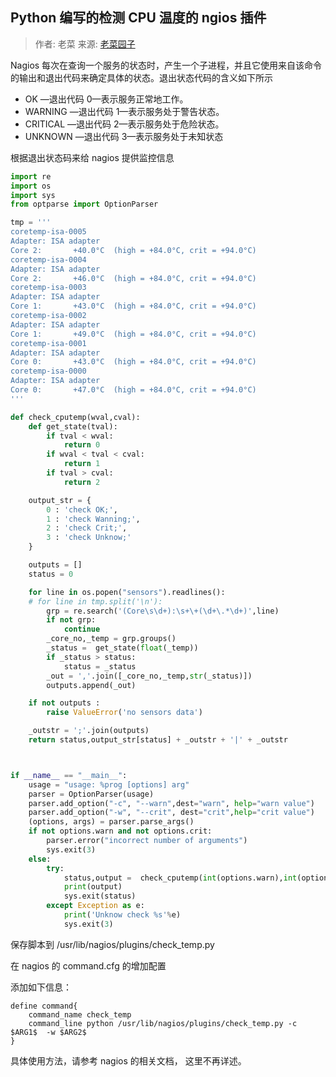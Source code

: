 ## Python 编写的检测 CPU 温度的 ngios 插件

> 作者: 老菜   来源: [老菜园子](https://github.com/laocaiyuan)

Nagios 每次在查询一个服务的状态时，产生一个子进程，并且它使用来自该命令的输出和退出代码来确定具体的状态。退出状态代码的含义如下所示

- OK —退出代码 0—表示服务正常地工作。
- WARNING —退出代码 1—表示服务处于警告状态。
- CRITICAL —退出代码 2—表示服务处于危险状态。
- UNKNOWN —退出代码 3—表示服务处于未知状态

根据退出状态码来给 nagios 提供监控信息



```python
import re
import os
import sys
from optparse import OptionParser

tmp = '''
coretemp-isa-0005
Adapter: ISA adapter
Core 2:       +40.0°C  (high = +84.0°C, crit = +94.0°C)
coretemp-isa-0004
Adapter: ISA adapter
Core 2:       +46.0°C  (high = +84.0°C, crit = +94.0°C)
coretemp-isa-0003
Adapter: ISA adapter
Core 1:       +43.0°C  (high = +84.0°C, crit = +94.0°C)
coretemp-isa-0002
Adapter: ISA adapter
Core 1:       +49.0°C  (high = +84.0°C, crit = +94.0°C)
coretemp-isa-0001
Adapter: ISA adapter
Core 0:       +43.0°C  (high = +84.0°C, crit = +94.0°C)
coretemp-isa-0000
Adapter: ISA adapter
Core 0:       +47.0°C  (high = +84.0°C, crit = +94.0°C)
'''

def check_cputemp(wval,cval):
    def get_state(tval):
        if tval < wval:
            return 0
        if wval < tval < cval:
            return 1
        if tval > cval:
            return 2

    output_str = {
        0 : 'check OK;',
        1 : 'check Wanning;',
        2 : 'check Crit;',
        3 : 'check Unknow;'
    }

    outputs = []
    status = 0

    for line in os.popen("sensors").readlines():
    # for line in tmp.split('\n'):
        grp = re.search('(Core\s\d+):\s+\+(\d+\.*\d+)',line)
        if not grp:
            continue
        _core_no,_temp = grp.groups()
        _status =  get_state(float(_temp))
        if _status > status:
            status = _status
        _out = ','.join([_core_no,_temp,str(_status)])
        outputs.append(_out)

    if not outputs :
        raise ValueError('no sensors data')

    _outstr = ';'.join(outputs)
    return status,output_str[status] + _outstr + '|' + _outstr



if __name__ == "__main__":
    usage = "usage: %prog [options] arg"
    parser = OptionParser(usage)
    parser.add_option("-c", "--warn",dest="warn", help="warn value")
    parser.add_option("-w", "--crit", dest="crit",help="crit value")
    (options, args) = parser.parse_args()
    if not options.warn and not options.crit:
        parser.error("incorrect number of arguments")
        sys.exit(3)
    else:
        try:
            status,output =  check_cputemp(int(options.warn),int(options.crit))
            print(output)
            sys.exit(status)
        except Exception as e:
            print('Unknow check %s'%e)
            sys.exit(3)
```

保存脚本到 /usr/lib/nagios/plugins/check_temp.py

在 nagios 的 command.cfg 的增加配置

添加如下信息：

    define command{
        command_name check_temp
        command_line python /usr/lib/nagios/plugins/check_temp.py -c $ARG1$  -w $ARG2$
    }

具体使用方法，请参考 nagios 的相关文档， 这里不再详述。
